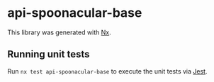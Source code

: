 # api-spoonacular-base

This library was generated with [Nx](https://nx.dev).

## Running unit tests

Run `nx test api-spoonacular-base` to execute the unit tests via [Jest](https://jestjs.io).

